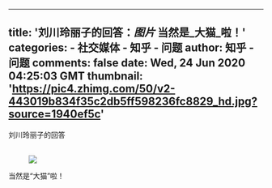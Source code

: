 
---
title: '刘川玲丽子的回答：_图片_ 当然是_大猫_啦！'
categories: 
    - 社交媒体
    - 知乎 - 问题
author: 知乎 - 问题
comments: false
date: Wed, 24 Jun 2020 04:25:03 GMT
thumbnail: 'https://pic4.zhimg.com/50/v2-443019b834f35c2db5ff598236fc8829_hd.jpg?source=1940ef5c'
---

<div>   
刘川玲丽子的回答<br><br><p></p><figure data-size="normal"><img src="https://pic4.zhimg.com/50/v2-443019b834f35c2db5ff598236fc8829_hd.jpg?source=1940ef5c" data-rawwidth="593" data-rawheight="1214" data-size="normal" data-default-watermark-src="https://pic1.zhimg.com/50/v2-ac27fcd97937d210be088d58c1981e94_hd.jpg?source=1940ef5c" class="origin_image zh-lightbox-thumb lazy" data-original="https://pic4.zhimg.com/v2-443019b834f35c2db5ff598236fc8829_r.jpg?source=1940ef5c" data-actualsrc="https://pic4.zhimg.com/50/v2-443019b834f35c2db5ff598236fc8829_hd.jpg?source=1940ef5c" referrerpolicy="no-referrer"></figure><p>当然是“大猫”啦！</p>  
</div>
            